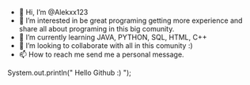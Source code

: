 - 👋 Hi, I’m @Alekxx123
- 👀 I’m interested in be great programing getting more experience and share all about programing in this big comunity.
- 🌱 I’m currently learning JAVA, PYTHON, SQL, HTML, C++
- 💞️ I’m looking to collaborate with all in this comunity :)
- 📫 How to reach me send me a personal message. 

<!---
Alekxx123/Alekxx123 is a ✨ special ✨ repository because its `README.md` (this file) appears on your GitHub profile.
You can click the Preview link to take a look at your changes.
--->
System.out.println(" Hello Github :) ");

